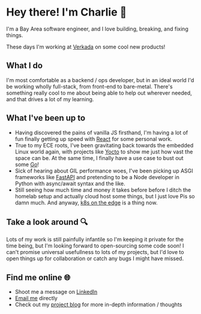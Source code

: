 # Hey there! I'm Charlie 👋
I'm a Bay Area software engineer, and I love building, breaking, and fixing things.

These days I'm working at [Verkada](https://verkada.com) on some cool new products!

## What I do
I'm most comfortable as a backend / ops developer, but in an ideal world I'd be working wholly full-stack, from front-end to bare-metal. There's something really cool to me about being able to help out wherever needed, and that drives a lot of my learning.

## What I've been up to
- Having discovered the pains of vanilla JS firsthand, I'm having a lot of fun finally getting up speed with [React](https://reactjs.org/) for some personal work.
- True to my ECE roots, I've been gravitating back towards the embedded Linux world again, with projects like [Yocto](https://www.yoctoproject.org/) to show me just how vast the space can be. At the same time, I finally have a use case to bust out some [Go](https://golang.org/)!
- Sick of hearing about GIL performance woes, I've been picking up ASGI frameworks like [FastAPI](https://fastapi.tiangolo.com/) and pretending to be a Node developer in Python with async/await syntax and the like.
- Still seeing how much time and money it takes before before I ditch the homelab setup and actually cloud host some things, but I just love Pis so damn much. And anyway, [k8s on the edge](https://k3s.io/) is a thing now.

## Take a look around :mag:
Lots of my work is still painfully infantile so I'm keeping it private for the time being, but I'm looking forward to open-sourcing some code soon! I can't promise universal usefullness to lots of my projects, but I'd love to open things up for collaboration or catch any bugs I might have missed.

## Find me online :globe_with_meridians:
- Shoot me a message on [LinkedIn](https://www.linkedin.com/in/charlie-king4967/)
- [Email me](mailto:charlie.king4967@gmail.com) directly
- Check out my [project blog](https://blog.cha-king.com) for more in-depth information / thoughts
